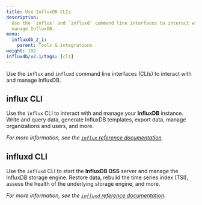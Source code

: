 ```yaml
---
title: Use InfluxDB CLIs
description:
  Use the `influx` and `influxd` command line interfaces to interact with and
  manage InfluxDB.
menu:
  influxdb_2_1:
    parent: Tools & integrations
weight: 102
influxdb/v2.1/tags: [cli]
---
```


Use the `influx` and `influxd` command line interfaces (CLIs) to interact with and
manage InfluxDB.

## influx CLI

Use the `influx` CLI to interact with and manage your **InfluxDB** instance.
Write and query data, generate InfluxDB templates, export data, manage organizations
and users, and more.

_For more information, see the [`influx` reference documentation](/influxdb/v2.1/reference/cli/influx/)._

## influxd CLI

Use the `influxd` CLI to start the **InfluxDB OSS** server and manage the InfluxDB storage engine.
Restore data, rebuild the time series index (TSI), assess the health of the
underlying storage engine, and more.

_For more information, see the [`influxd` reference documentation](/influxdb/v2.1/reference/cli/influxd/)._
